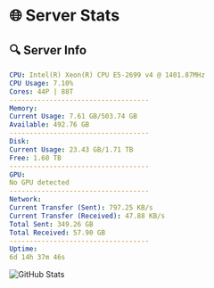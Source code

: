 # 🌐 Server Stats
## 🔍 Server Info
```yaml
CPU: Intel(R) Xeon(R) CPU E5-2699 v4 @ 1401.87MHz
CPU Usage: 7.10%
Cores: 44P | 88T
-----------------------------------
Memory:
Current Usage: 7.61 GB/503.74 GB
Available: 492.76 GB
-----------------------------------
Disk:
Current Usage: 23.43 GB/1.71 TB
Free: 1.60 TB
-----------------------------------
GPU:
No GPU detected
-----------------------------------
Network:
Current Transfer (Sent): 797.25 KB/s
Current Transfer (Received): 47.88 KB/s
Total Sent: 349.26 GB
Total Received: 57.90 GB
-----------------------------------
Uptime:
6d 14h 37m 46s
```
![GitHub Stats](https://img.shields.io/badge/Updated-2025-04-26_07:46:34-blue)